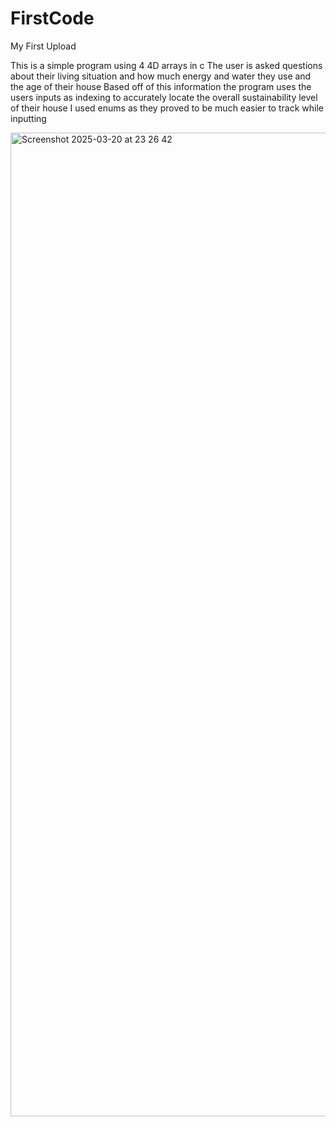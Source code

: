 # FirstCode
My First Upload

This is a simple program using 4 4D arrays in c
The user is asked questions about their living situation and how much energy and water they use and the age of their house
Based off of this information the program uses the users inputs as indexing to accurately locate the overall sustainability level of their house
I used enums as they proved to be much easier to track while inputting

<img width="1574" alt="Screenshot 2025-03-20 at 23 26 42" src="https://github.com/user-attachments/assets/fa169eeb-9fbd-4945-930e-621d64f7a8cf" />
